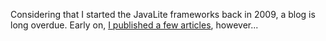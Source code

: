 Considering that I started the JavaLite frameworks back in 2009, a blog is long overdue. 
Early on, [I published a few articles](http://igorpolevoy.blogspot.com/), however...